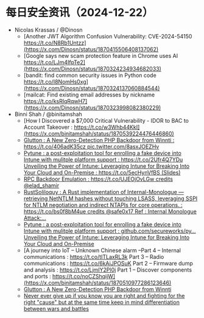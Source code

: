 # 每日安全资讯（2024-12-22）

- Nicolas Krassas / @Dinosn
  - [Another JWT Algorithm Confusion Vulnerability: CVE-2024-54150 https://t.co/N8Rb1Untzz](https://x.com/Dinosn/status/1870415506408137062)
  - [Google says new scam protection feature in Chrome uses AI https://t.co/LJm4IfpTe2](https://x.com/Dinosn/status/1870324234934682033)
  - [bandit: find common security issues in Python code https://t.co/I8NomHs0xg](https://x.com/Dinosn/status/1870324137060884544)
  - [mailcat: Find existing email addresses by nickname https://t.co/ksRIqRqwH7](https://x.com/Dinosn/status/1870323998082380229)
- Binni Shah / @binitamshah
  - [How I Discovered a $7,000 Critical Vulnerability - IDOR to BAC to Account Takeover : https://t.co/w3Whb44KkI](https://x.com/binitamshah/status/1870539224476446860)
  - [Glutton : A New Zero-Detection PHP Backdoor from Winnti : https://t.co/406adK35cz pic.twitter.com/8asxJOEZHv](https://x.com/binitamshah/status/1870520526076338266)
  - [Pytune : a post-exploitation tool for enrolling a fake device into Intune with mulitple platform support : https://t.co/2Ufr4Q7YDu Unveiling the Power of Intune: Leveraging Intune for Breaking Into Your Cloud and On-Premise : https://t.co/5ecHynVfBS (Slides)](https://x.com/binitamshah/status/1870520485341200441)
  - [RPC Backdoor Emulation : https://t.co/UJEOjOvLGw credits @elad_shamir](https://x.com/binitamshah/status/1870518711817572660)
  - [RustSoliloquy : A Rust implementation of Internal-Monologue — retrieving NetNTLM hashes without touching LSASS, leveraging SSPI for NTLM negotiation and indirect NTAPIs for core operations. : https://t.co/bs0f8bM4ue credits @safe0x17 Ref : Internal Monologue Attack:…](https://x.com/binitamshah/status/1870518393763446928)
  - [Pytune : a post-exploitation tool for enrolling a fake device into Intune with mulitple platform support : github.com/secureworks/py… Unveiling the Power of Intune: Leveraging Intune for Breaking Into Your Cloud and On-Premise](https://x.com/binitamshah/status/1870512593997353219)
  - [A journey into IoT – Unknown Chinese alarm –Part 4 – Internal communications : https://t.co/tITLaxRL3k Part 3 – Radio communications : https://t.co/6kAiJPOSuK Part 2 – Firmware dump and analysis : https://t.co/LjmIY2Pl0j Part 1 – Discover components and ports : https://t.co/noCZShqijW](https://x.com/binitamshah/status/1870510977286123646)
  - [Glutton : A New Zero-Detection PHP Backdoor from Winnti](https://x.com/binitamshah/status/1870506354647175180)
  - [Never ever give up if you know you are right and fighting for the right "cause" but at the same time keep in mind differentiation between wars and battles](https://x.com/binitamshah/status/1870396441484579074)
